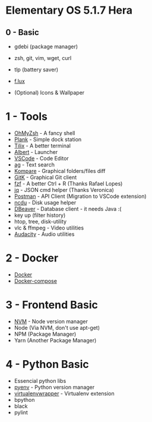 # Elementary OS 5.1.7 Hera

## 0 - Basic

- gdebi (package manager)
- zsh, git, vim, wget, curl
- tlp (battery saver)
- [f.lux](https://justgetflux.com/)

- (Optional) Icons & Wallpaper

# 1 - Tools

- [OhMyZsh](https://ohmyz.sh/) - A fancy shell
- [Plank](https://launchpad.net/plank) - Simple dock station
- [Tilix](https://gnunn1.github.io/tilix-web/) - A better terminal
- [Albert](https://github.com/albertlauncher/albert) - Launcher
- [VSCode](https://code.visualstudio.com/) - Code Editor
- [ag](https://github.com/ggreer/the_silver_searcher) - Text search
- [Kompare](https://apps.kde.org/kompare/) - Graphical folders/files diff
- [GitK](https://www.atlassian.com/git/tutorials/gitk) - Graphical Git client
- [fzf](https://github.com/junegunn/fzf) - A better Ctrl + R (Thanks Rafael Lopes)
- [jq](https://stedolan.github.io/jq/) - JSON cmd helper (Thanks Veronica)
- [Postman](https://www.postman.com/) - API Client (Migration to VSCode extension)
- [ncdu](https://dev.yorhel.nl/ncdu) - Disk usage helper
- [DBeaver](https://dbeaver.io/) - Database client - it needs Java :(
- key up (filter history)
- htop, tree, disk-utility
- vlc & ffmpeg - Video utilities
- [Audacity](https://www.audacityteam.org/) - Audio utilities

# 2 - Docker

- [Docker](https://docs.docker.com/get-started/)
- [Docker-compose](https://docs.docker.com/compose/)

# 3 - Frontend Basic

- [NVM](https://github.com/nvm-sh/nvm) - Node version manager
- Node (Via NVM, don't use apt-get)
- NPM (Package Manager)
- Yarn (Another Package Manager)

# 4 - Python Basic

- Essencial python libs
- [pyenv](https://github.com/pyenv/pyenv) - Python version manager
- [virtualenvwrapper](https://virtualenvwrapper.readthedocs.io/en) - Virtualenv extension
- bpython
- black
- pylint
